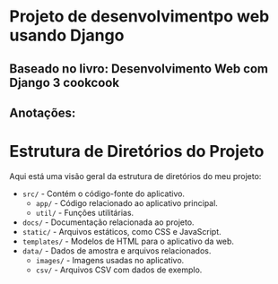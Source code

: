 # Projeto de desenvolvimentpo web usando Django
## Baseado no livro: Desenvolvimento Web com Django 3 cookcook

## Anotações:
# Estrutura de Diretórios do Projeto

Aqui está uma visão geral da estrutura de diretórios do meu projeto:

- `src/` - Contém o código-fonte do aplicativo.
  - `app/` - Código relacionado ao aplicativo principal.
  - `util/` - Funções utilitárias.
- `docs/` - Documentação relacionada ao projeto.
- `static/` - Arquivos estáticos, como CSS e JavaScript.
- `templates/` - Modelos de HTML para o aplicativo da web.
- `data/` - Dados de amostra e arquivos relacionados.
  - `images/` - Imagens usadas no aplicativo.
  - `csv/` - Arquivos CSV com dados de exemplo.